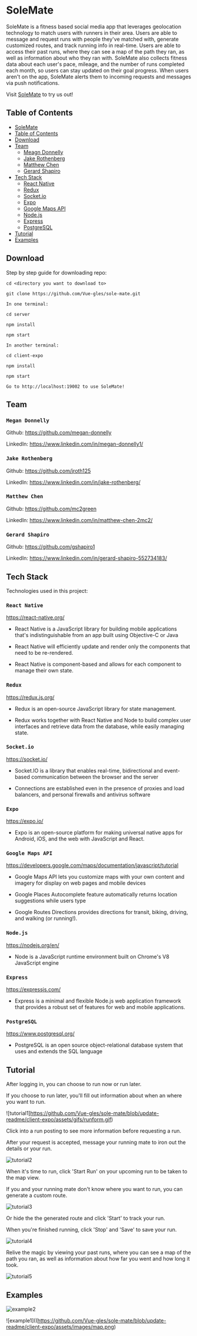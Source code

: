 # SoleMate

SoleMate is a fitness based social media app that leverages geolocation technology to match users with runners in their area. Users are able to message and request runs with people they've matched with, generate customized routes, and track running info in real-time. Users are able to access their past runs, where they can see a map of the path they ran, as well as information about who they ran with. SoleMate also collects fitness data about each user's pace, mileage, and the number of runs completed each month, so users can stay updated on their goal progress. When users aren't on the app, SoleMate alerts them to incoming requests and messages via push notifications.

Visit [SoleMate](https://expo.io/@mdonnelly/sole-mate-app) to try us out!

## Table of Contents

- [SoleMate](#SoleMate)
- [Table of Contents](#Table-of-Contents)
- [Download](#Download)
- [Team](#Team)
  - [Meagn Donnelly](#Megan-Donnelly)
  - [Jake Rothenberg](#Jake-Rothenberg)
  - [Matthew Chen](#Matthew-Chen)
  - [Gerard Shapiro](#Gerard-Shapiro)
- [Tech Stack](#Tech-Stack)
  - [React Native](#React-Native)
  - [Redux](#Redux)
  - [Socket.io](#Socket.io)
  - [Expo](#Expo)
  - [Google Maps API](#Google-Maps-API)
  - [Node.js](#Node.js)
  - [Express](#Express)
  - [PostgreSQL](#PostgreSQL)
- [Tutorial](#Tutorial)
- [Examples](#Examples)

## Download

Step by step guide for downloading repo:

```
cd <directory you want to download to>

git clone https://github.com/Vue-gles/sole-mate.git

In one terminal:

cd server

npm install

npm start

In another terminal:

cd client-expo

npm install

npm start

Go to http://localhost:19002 to use SoleMate!
```

## Team

### `Megan Donnelly`

Github: https://github.com/megan-donnelly

LinkedIn: https://www.linkedin.com/in/megan-donnelly1/

### `Jake Rothenberg`

Github: https://github.com/jroth125

LinkedIn: https://www.linkedin.com/in/jake-rothenberg/

### `Matthew Chen`

Github: https://github.com/mc2green

LinkedIn: https://www.linkedin.com/in/matthew-chen-2mc2/

### `Gerard Shapiro`

Github: https://github.com/gshapiro1

LinkedIn: https://www.linkedin.com/in/gerard-shapiro-552734183/

## Tech Stack

Technologies used in this project:

### `React Native`

https://react-native.org/

- React Native is a JavaScript library for building mobile applications that's indistinguishable from an app built using Objective-C or Java

- React Native will efficiently update and render only the components that need to be re-rendered.

- React Native is component-based and allows for each component to manage their own state.

### `Redux`

https://redux.js.org/

- Redux is an open-source JavaScript library for state management.

- Redux works together with React Native and Node to build complex user interfaces and retrieve data from the database, while easily managing state.

### `Socket.io`

https://socket.io/

- Socket.IO is a library that enables real-time, bidirectional and event-based communication between the browser and the server

- Connections are established even in the presence of proxies and load balancers, and personal firewalls and antivirus software

### `Expo`

https://expo.io/

- Expo is an open-source platform for making universal native apps for Android, iOS, and the web with JavaScript and React.

### `Google Maps API`

https://developers.google.com/maps/documentation/javascript/tutorial

- Google Maps API lets you customize maps with your own content and imagery for display on web pages and mobile devices

- Google Places Autocomplete feature automatically returns location suggestions while users type

- Google Routes Directions provides directions for transit, biking, driving, and walking (or running!).

### `Node.js`

https://nodejs.org/en/

- Node is a JavaScript runtime environment built on Chrome's V8 JavaScript engine

### `Express`

https://expressjs.com/

- Express is a minimal and flexible Node.js web application framework that provides a robust set of features for web and mobile applications.

### `PostgreSQL`

https://www.postgresql.org/

- PostgreSQL is an open source object-relational database system that uses and extends the SQL language

## Tutorial

After logging in, you can choose to run now or run later.

If you choose to run later, you'll fill out information about when an where you want to run.

![tutorial1]https://github.com/Vue-gles/sole-mate/blob/update-readme/client-expo/assets/gifs/runform.gif)

Click into a run posting to see more information before requesting a run.

After your request is accepted, message your running mate to iron out the details or your run.

![tutorial2](https://github.com/Vue-gles/sole-mate/blob/update-readme/client-expo/assets/gifs/request_run.gif)

When it's time to run, click 'Start Run' on your upcoming run to be taken to the map view.

If you and your running mate don't know where you want to run, you can generate a custom route.

![tutorial3](hhttps://github.com/Vue-gles/sole-mate/blob/update-readme/client-expo/assets/gifs/custom_routes.gif)

Or hide the the generated route and click 'Start' to track your run.

When you're finished running, click 'Stop' and 'Save' to save your run.

![tutorial4](https://github.com/Vue-gles/sole-mate/blob/update-readme/client-expo/assets/gifs/track_run.gif)

Relive the magic by viewing your past runs, where you can see a map of the path you ran, as well as information about how far you went and how long it took.

![tutorial5](https://github.com/Vue-gles/sole-mate/blob/update-readme/client-expo/assets/gifs/past_runs.gif)

## Examples

![example2](https://github.com/Vue-gles/sole-mate/blob/update-readme/client-expo/assets/images/home.png)

![example1]((https://github.com/Vue-gles/sole-mate/blob/update-readme/client-expo/assets/images/map.png)
